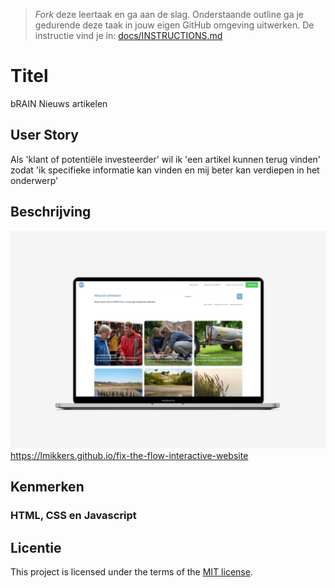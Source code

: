 > _Fork_ deze leertaak en ga aan de slag. 
Onderstaande outline ga je gedurende deze taak in jouw eigen GitHub omgeving uitwerken. 
De instructie vind je in: [docs/INSTRUCTIONS.md](docs/INSTRUCTIONS.md)

# Titel
<!-- Geef je project een titel en schrijf in één zin wat het is -->
bRAIN Nieuws artikelen 

## User Story
<!-- Schrijf de user story waar je aan hebt gewerkt  -->
Als 'klant of potentiële investeerder' wil ik 'een artikel kunnen terug vinden' zodat 'ik specifieke informatie kan vinden en mij beter kan verdiepen in het onderwerp'

## Beschrijving
<!-- In de Beschrijving staat hoe je project er uit ziet, hoe het werkt en wat je er mee kan. -->
<!-- Voeg een mooie poster visual toe 📸 -->
<img src="./assets/mockup_bRAIN.jpg">
<a href="https://lmikkers.github.io/fix-the-flow-interactive-website">https://lmikkers.github.io/fix-the-flow-interactive-website</a>
<!-- Voeg een link toe naar Github Pages 🌐-->

## Kenmerken
<!-- Bij Kenmerken staat welke technieken zijn gebruikt en hoe. Wat is de HTML structuur? Wat zijn de belangrijkste dingen in CSS? Wat is er met JS gedaan en hoe? -->
### HTML, CSS en Javascript

## Licentie

This project is licensed under the terms of the [MIT license](./LICENSE).

